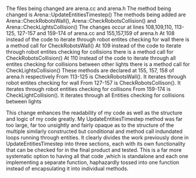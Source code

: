 The files being changed are arena.cc and arena.h
The method being changed is Arena::UpdateEntitiesTimestep()
The methods being added are Arena::CheckRobotsWall(), Arena::CheckRobotsCollision()
and Arena::CheckLightsCollision()
The changes occur at lines 108,109,110, 113-125, 127-157 and 159-174 of arena.cc and 155,157,159 of arena.h
At 108 instead of the code to iterate through robot entites checking for wall there 
is a method call for CheckRobotsWall() 
At 109 instead of the code to iterate through robot entites checking for collisions there 
is a method call for CheckRobotsCollision()
At 110 instead of the code to iterate through all entites checking for collisions between
other lights there is a method call for CheckLightsCollision()
These methods are declared at 155, 157, 158 of arena.h respectively
From 113-125 is CheckRobotsWall(). It iterates through robot entites checking for wall
From 127-157 is CheckRobotsCollison(). It iterates through robot entities checking for collisons
From 159-174 is CheckLightCollision(). It iterates through all Entities checking for collisions between lights

This change enhances the readability of my code as well as the structure and logic of my code greatly.
My UpdateEntitiesTimestep method was far too large, far too unsightly and fairly opaque as to the structure of 
the multiple similarly constructed but conditional and method call indundated loops running through entities.
It clearly divides the work previously done in UpdateEntitiesTimestep into three sections, each with its own functionality
that can be checked for in the final product and tested. This is a far more systematic option to having all that code ,which is standalone
and each one implementing a separate function, haphazardly tossed into one function instead of encapsulating it into individual methods.
